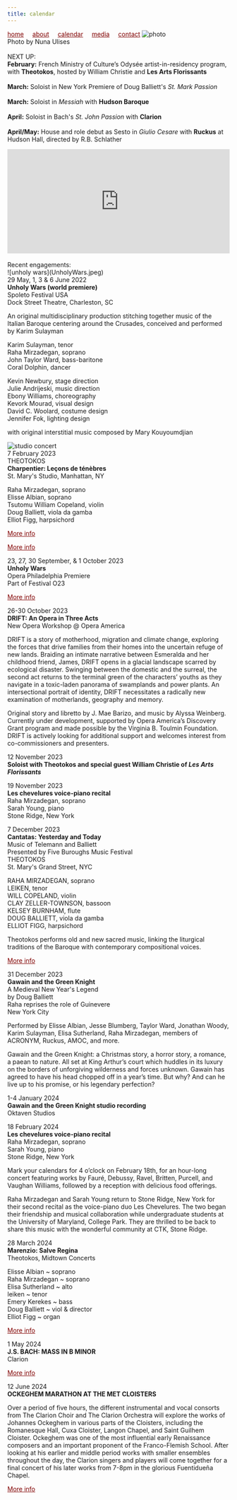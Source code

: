 ```yaml
---
title: calendar
---
```

<style>
a { color: maroon; } 
</style>
[home](/)&nbsp;&nbsp;&nbsp;&nbsp; [about](/about)&nbsp;&nbsp;&nbsp;&nbsp; [calendar](/calendar)&nbsp;&nbsp;&nbsp;&nbsp; [media](/media)&nbsp;&nbsp;&nbsp;&nbsp; [contact](/contact)
![photo](Raha_cloisters.jpg)<br>
Photo by Nuna Ulises
<br>
<br>
NEXT UP:
<br>
<b>February:</b> French Ministry of Culture’s Odysée artist-in-residency program, with <b>Theotokos</b>, hosted by William Christie and <b>Les Arts Florissants</b>
<br>
<br>
<b>March:</b> Soloist in New York Premiere of Doug Balliett's <i>St. Mark Passion</i>
<br>
<br>
<b>March:</b> Soloist in <i>Messiah</i> with <b>Hudson Baroque</b>
<br>
<br>
<b>April:</b> Soloist in Bach's <i>St. John Passion</i> with <b>Clarion</b>
<br>
<br>
<b>April/May:</b> House and role debut as Sesto in <i>Giulio Cesare</i> with <b>Ruckus</b> at Hudson Hall, directed by R.B. Schlather
<br>
<iframe width="100%" height="236" src="https://www.youtube.com/embed/4wEbXnwlaMo?si=CAQd-PcvvcPtxMAY" title="YouTube video player" frameborder="0" allow="accelerometer; autoplay; clipboard-write; encrypted-media; gyroscope; picture-in-picture; web-share" referrerpolicy="strict-origin-when-cross-origin" allowfullscreen></iframe>
<br>
<br>
Recent engagements:
<br>
![unholy wars](UnholyWars.jpeg)<br>
29 May, 1, 3 & 6 June 2022<br>
<b>Unholy Wars (world premiere)</b><br>
Spoleto Festival USA<br>
Dock Street Theatre, Charleston, SC<br>

An original multidisciplinary production stitching together music of the Italian Baroque centering around the Crusades, conceived and performed by Karim Sulayman

Karim Sulayman, tenor<br>
Raha Mirzadegan, soprano<br>
John Taylor Ward, bass-baritone<br>
Coral Dolphin, dancer<br>

Kevin Newbury, stage direction<br>
Julie Andrijeski, music direction<br>
Ebony Williams, choreography<br>
Kevork Mourad, visual design<br>
David C. Woolard, costume design<br>
Jennifer Fok, lighting design<br>

with original interstitial music composed by Mary Kouyoumdjian

![studio concert](CharpentierConcertPoster.jpg)<br>
7 February 2023<br>
THEOTOKOS<br>
<b>Charpentier: Leçons de ténèbres</b><br>
St. Mary's Studio, Manhattan, NY<br>

Raha Mirzadegan, soprano<br>
Elisse Albian, soprano<br>
Tsutomu William Copeland, violin<br>
Doug Balliett, viola da gamba<br>
Elliot Figg, harpsichord<br>

<a href="https://www.universe.com/theotokos">More info</a>

<a href="https://spoletousa.org/events/unholy-wars/">More info</a>

23, 27, 30 September, & 1 October 2023<br>
<b>Unholy Wars</b><br>
Opera Philadelphia Premiere<br>
Part of Festival O23<br>

<a href="https://www.operaphila.org/whats-on/in-theaters-2023-2024/unholy-wars">More info</a>


26-30 October 2023<br>
<b>DRIFT: An Opera in Three Acts</b><br>
New Opera Workshop @ Opera America<br>

DRIFT is a story of motherhood, migration and climate change, exploring the forces that drive families from their homes into the uncertain refuge of new lands. Braiding an intimate narrative between Esmeralda and her childhood friend, James, DRIFT opens in a glacial landscape scarred by ecological disaster. Swinging between the domestic and the surreal, the second act returns to the terminal green of the characters’ youths as they navigate in a toxic-laden panorama of swamplands and power plants. An intersectional portrait of identity, DRIFT necessitates a radically new examination of motherlands, geography and memory. 

Original story and libretto by J. Mae Barizo, and music by Alyssa Weinberg. Currently under development, supported by Opera America’s Discovery Grant program and made possible by the Virginia B. Toulmin Foundation. DRIFT is actively looking for additional support and welcomes interest from co-commissioners and presenters.

12 November 2023<br>
<b>Soloist with Theotokos and special guest William Christie of <i>Les Arts Florissants</i></b><br>


19 November 2023<br>
<b>Les chevelures voice-piano recital</b><br>
Raha Mirzadegan, soprano<br>
Sarah Young, piano<br>
Stone Ridge, New York<br>


7 December 2023<br>
<b>Cantatas: Yesterday and Today</b><br>
Music of Telemann and Balliett<br>
Presented by Five Buroughs Music Festival<br>
THEOTOKOS<br>
St. Mary's Grand Street, NYC

RAHA MIRZADEGAN, soprano<br>
LEIKEN, tenor<br>
WILL COPELAND, violin<br>
CLAY ZELLER-TOWNSON, bassoon<br>
KELSEY BURNHAM, flute<br>
DOUG BALLIETT, viola da gamba<br>
ELLIOT FIGG, harpsichord<br>

Theotokos performs old and new sacred music, linking the liturgical traditions of the Baroque with contemporary compositional voices.

<a href="https://5bmf.org/events/theotokos/">More info</a>


31 December 2023<br>
<b>Gawain and the Green Knight</b><br>
A Medieval New Year's Legend<br>
by Doug Balliett<br>
Raha reprises the role of Guinevere<br>
New York City

Performed by Elisse Albian, Jesse Blumberg, Taylor Ward, Jonathan Woody, Karim Sulayman, Elisa Sutherland, Raha Mirzadegan, members of ACRONYM, Ruckus, AMOC, and more.

Gawain and the Green Knight: a Christmas story, a horror story, a romance, a paean to nature. All set at King Arthur’s court which huddles in its luxury on the borders of unforgiving wilderness and forces unknown. Gawain has agreed to have his head chopped off in a year’s time. But why? And can he live up to his promise, or his legendary perfection?


1-4 January 2024<br>
<b>Gawain and the Green Knight studio recording</b><br>
Oktaven Studios


18 February 2024<br>
<b>Les chevelures voice-piano recital</b><br>
Raha Mirzadegan, soprano<br>
Sarah Young, piano<br>
Stone Ridge, New York<br>

Mark your calendars for 4 o’clock on February 18th, for an hour-long concert featuring works by Fauré, Debussy, Ravel, Britten, Purcell, and Vaughan Williams, followed by a reception with delicious food offerings.

Raha Mirzadegan and Sarah Young return to Stone Ridge, New York for their second recital as the voice-piano duo Les Chevelures. The two began their friendship and musical collaboration while undergraduate students at the University of Maryland, College Park. They are thrilled to be back to share this music with the wonderful community at CTK, Stone Ridge.


28 March 2024<br>
<b>Marenzio: Salve Regina</b><br>
Theotokos, Midtown Concerts<br>

Elisse Albian ~ soprano<br>
Raha Mirzadegan ~ soprano<br>
Elisa Sutherland ~ alto<br>
leiken ~ tenor<br>
Emery Kerekes ~ bass<br>
Doug Balliett ~ viol & director<br>
Elliot Figg ~ organ<br>

<a href="https://gemsny.org/current-season/117-midtown-concerts/2023-2024-season/990-mar-28-2024">More info</a>

1 May 2024<br>
<b>J.S. BACH: MASS IN B MINOR</b><br>
Clarion

<a href="https://clarionsociety.org/events/2023-24-season/bachmass.html">More info</a>

12 June 2024<br>
<b>OCKEGHEM MARATHON AT THE MET CLOISTERS</b><br>

Over a period of five hours, the different instrumental and vocal consorts from The Clarion Choir and The Clarion Orchestra will explore the works of Johannes Ockeghem in various parts of the Cloisters, including the Romanesque Hall, Cuxa Cloister, Langon Chapel, and Saint Guilhem Cloister. Ockeghem was one of the most influential early Renaissance composers and an important proponent of the Franco-Flemish School. After looking at his earlier and middle period works with smaller ensembles throughout the day, the Clarion singers and players will come together for a final concert of his later works from 7-8pm in the glorious Fuentidueña Chapel.

<a href="https://clarionsociety.org/events/2023-24-season/cloisters.html">More info</a>
